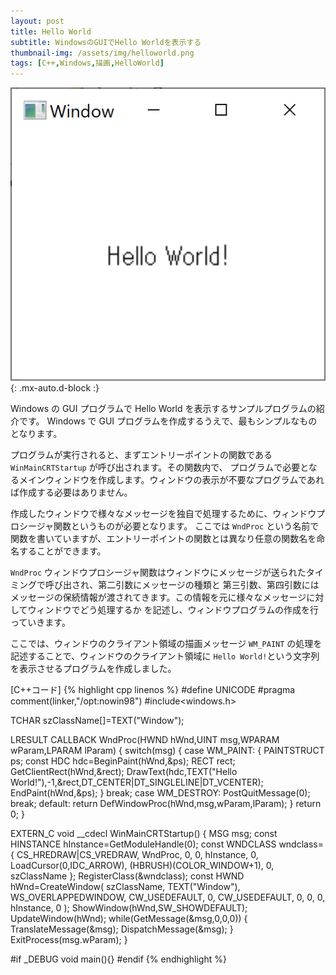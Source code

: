 ```yaml
---
layout: post
title: Hello World
subtitle: WindowsのGUIでHello Worldを表示する
thumbnail-img: /assets/img/helloworld.png
tags: [C++,Windows,描画,HelloWorld]
---
```


![helloworld.png](/assets/img/helloworld.png){: .mx-auto.d-block :}

Windows の GUI プログラムで Hello World を表示するサンプルプログラムの紹介です。
Windows で GUI プログラムを作成するうえで、最もシンプルなものとなります。

プログラムが実行されると、まずエントリーポイントの関数である `WinMainCRTStartup` が呼び出されます。その関数内で、
プログラムで必要となるメインウィンドウを作成します。ウィンドウの表示が不要なプログラムであれば作成する必要はありません。

作成したウィンドウで様々なメッセージを独自で処理するために、ウィンドウプロシージャ関数というものが必要となります。
ここでは `WndProc` という名前で関数を書いていますが、エントリーポイントの関数とは異なり任意の関数名を命名することができます。

`WndProc` ウィンドウプロシージャ関数はウィンドウにメッセージが送られたタイミングで呼び出され、第二引数にメッセージの種類と
第三引数、第四引数にはメッセージの保続情報が渡されてきます。この情報を元に様々なメッセージに対してウィンドウでどう処理するか
を記述し、ウィンドウプログラムの作成を行っていきます。

ここでは、ウィンドウのクライアント領域の描画メッセージ `WM_PAINT` の処理を記述することで、ウィンドウのクライアント領域に
`Hello World!`という文字列を表示させるプログラムを作成しました。

[C++コード]
{% highlight cpp linenos %}
#define UNICODE
#pragma comment(linker,"/opt:nowin98")
#include<windows.h>

TCHAR szClassName[]=TEXT("Window");

LRESULT CALLBACK WndProc(HWND hWnd,UINT msg,WPARAM wParam,LPARAM lParam)
{
  switch(msg)
  {
  case WM_PAINT:
    {
      PAINTSTRUCT ps;
      const HDC hdc=BeginPaint(hWnd,&ps);
      RECT rect;
      GetClientRect(hWnd,&rect);
      DrawText(hdc,TEXT("Hello World!"),-1,&rect,DT_CENTER|DT_SINGLELINE|DT_VCENTER);
      EndPaint(hWnd,&ps);
    }
    break;
  case WM_DESTROY:
    PostQuitMessage(0);
    break;
  default:
    return DefWindowProc(hWnd,msg,wParam,lParam);
  }
  return 0;
}

EXTERN_C void __cdecl WinMainCRTStartup()
{
  MSG msg;
  const HINSTANCE hInstance=GetModuleHandle(0);
  const WNDCLASS wndclass={
    CS_HREDRAW|CS_VREDRAW,
    WndProc,
    0,
    0,
    hInstance,
    0,
    LoadCursor(0,IDC_ARROW),
    (HBRUSH)(COLOR_WINDOW+1),
    0,
    szClassName
  };
  RegisterClass(&wndclass);
  const HWND hWnd=CreateWindow(
      szClassName,
      TEXT("Window"),
      WS_OVERLAPPEDWINDOW,
      CW_USEDEFAULT,
      0,
      CW_USEDEFAULT,
      0,
      0,
      0,
      hInstance,
      0
    );
  ShowWindow(hWnd,SW_SHOWDEFAULT);
  UpdateWindow(hWnd);
  while(GetMessage(&msg,0,0,0))
  {
    TranslateMessage(&msg);
    DispatchMessage(&msg);
  }
  ExitProcess(msg.wParam);
}

#if _DEBUG
void main(){}
#endif
{% endhighlight %}
